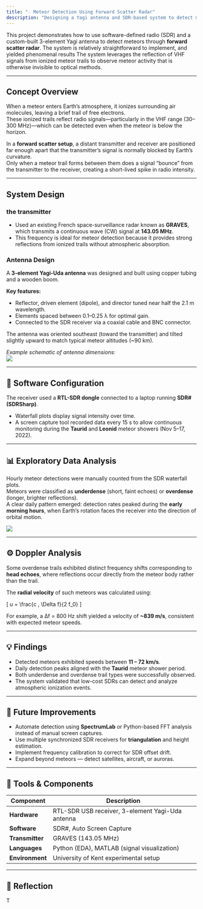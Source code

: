 ```yaml
---
title: "☄️ Meteor Detection Using Forward Scatter Radar"
description: "Designing a Yagi antenna and SDR-based system to detect meteors via radio reflection and Doppler analysis."
---
```

This project demonstrates how to use software-defined radio (SDR) and a custom-built 3-element Yagi antenna to detect meteors through **forward scatter radar**. The system is relatively straightforward to implement, and yielded phenomenal results
The system leverages the reflection of VHF signals from ionized meteor trails to observe meteor activity that is otherwise invisible to optical methods.

---

##  Concept Overview
When a meteor enters Earth’s atmosphere, it ionizes surrounding air molecules, leaving a brief trail of free electrons.  
These ionized trails reflect radio signals—particularly in the VHF range (30–300 MHz)—which can be detected even when the meteor is below the horizon.

In a **forward scatter setup**, a distant transmitter and receiver are positioned far enough apart that the transmitter’s signal is normally blocked by Earth’s curvature.  
Only when a meteor trail forms between them does a signal “bounce” from the transmitter to the receiver, creating a short-lived spike in radio intensity.

---

## System Design

### the transmitter
- Used an existing French space-surveillance radar known as **GRAVES**, which transmits a continuous wave (CW) signal at **143.05 MHz**.  
- This frequency is ideal for meteor detection because it provides strong reflections from ionized trails without atmospheric absorption.

### Antenna Design
A **3-element Yagi-Uda antenna** was designed and built using copper tubing and a wooden boom.

**Key features:**
- Reflector, driven element (dipole), and director tuned near half the 2.1 m wavelength.  
- Elements spaced between 0.1–0.25 λ for optimal gain.  
- Connected to the SDR receiver via a coaxial cable and BNC connector.

The antenna was oriented southeast (toward the transmitter) and tilted slightly upward to match typical meteor altitudes (~90 km).

*Example schematic of antenna dimensions:*  
![](../images/yagi_diagram.png)

---

## 🧰 Software Configuration
The receiver used a **RTL-SDR dongle** connected to a laptop running **SDR# (SDRSharp)**.  
- Waterfall plots display signal intensity over time.  
- A screen capture tool recorded data every 15 s to allow continuous monitoring during the **Taurid** and **Leonid** meteor showers (Nov 5–17, 2022).

---

## 📊 Exploratory Data Analysis
Hourly meteor detections were manually counted from the SDR waterfall plots.  
Meteors were classified as **underdense** (short, faint echoes) or **overdense** (longer, brighter reflections).  
A clear daily pattern emerged: detection rates peaked during the **early morning hours**, when Earth’s rotation faces the receiver into the direction of orbital motion.

![](../images/meteor_rates.png)

---

## ⚙️ Doppler Analysis
Some overdense trails exhibited distinct frequency shifts corresponding to **head echoes**, where reflections occur directly from the meteor body rather than the trail.

The **radial velocity** of such meteors was calculated using:

\[
u = \frac{c \, \Delta f}{2 f_0}
\]

For example, a Δf = 800 Hz shift yielded a velocity of **~839 m/s**, consistent with expected meteor speeds.

---

## 💡 Findings
- Detected meteors exhibited speeds between **11 – 72 km/s**.  
- Daily detection peaks aligned with the **Taurid** meteor shower period.  
- Both underdense and overdense trail types were successfully observed.  
- The system validated that low-cost SDRs can detect and analyze atmospheric ionization events.

---

## 🚀 Future Improvements
- Automate detection using **SpectrumLab** or Python-based FFT analysis instead of manual screen captures.  
- Use multiple synchronized SDR receivers for **triangulation** and height estimation.  
- Implement frequency calibration to correct for SDR offset drift.  
- Expand beyond meteors — detect satellites, aircraft, or auroras.

---

## 🧩 Tools & Components
| Component | Description |
|------------|-------------|
| **Hardware** | RTL-SDR USB receiver, 3-element Yagi-Uda antenna |
| **Software** | SDR#, Auto Screen Capture |
| **Transmitter** | GRAVES (143.05 MHz) |
| **Languages** | Python (EDA), MATLAB (signal visualization) |
| **Environment** | University of Kent experimental setup |

---

## 💬 Reflection
T
